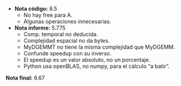 - **Nota código:** 8.5
	- No hay free para A.
	- Algunas operaciones innecesarias.
- **Nota informe:** 5.775
	- Comp. temporal no deducida.
	- Complejidad espacial no da bytes.
	- MyDGEMMT no tiene la misma complejidad que MyDGEMM.
	- Confunde speedup con su inverso.
	- El speedup es un valor absoluto, no un porcentaje.
	- Python usa openBLAS, no numpy, para el cálculo “a batir”.

**Nota final:** 6.67



